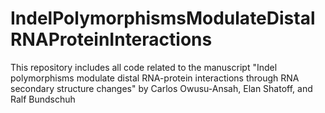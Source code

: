 # IndelPolymorphismsModulateDistalRNAProteinInteractions
This repository includes all code related to the manuscript "Indel polymorphisms modulate distal RNA-protein interactions through RNA secondary structure changes" by Carlos Owusu-Ansah, Elan Shatoff, and Ralf Bundschuh
